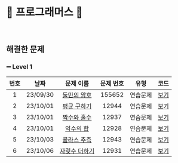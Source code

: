 🤍 프로그래머스 🤍
==============================
<br>

## 해결한 문제

### ➖ Level 1

| 번호  |    날짜    |                                   문제 이름                                    | 문제 번호  |  유형  |                                        코드                                         |  
|:---:|:--------:|:--------------------------------------------------------------------------:|:------:|:----:|:---------------------------------------------------------------------------------:| 
|  1  | 23/09/30 | [둘만의 암호](https://school.programmers.co.kr/learn/courses/30/lessons/155652) | 155652 | 연습문제 | [보기](https://github.com/surusue/Algorithm/blob/main/Programmers/Lv.1/둘만의%20암호.c)  |
|  2  | 23/10/01 | [평균 구하기](https://school.programmers.co.kr/learn/courses/30/lessons/12944)  | 12944  | 연습문제 | [보기](https://github.com/surusue/Algorithm/blob/main/Programmers/Lv.1/평균%20구하기.c)  |
|  3  | 23/10/01 | [짝수와 홀수](https://school.programmers.co.kr/learn/courses/30/lessons/12937)  | 12937  | 연습문제 |  [보기](https://github.com/surusue/Algorithm/blob/main/Programmers/Lv.1/짝수와%20홀수c)  |
|  4  | 23/10/01 |  [약수의 합](https://school.programmers.co.kr/learn/courses/30/lessons/12928)  | 12928  | 연습문제 |  [보기](https://github.com/surusue/Algorithm/blob/main/Programmers/Lv.1/약수의%20합.c)  |
|  5  | 23/10/03 | [콜라스 추측](https://school.programmers.co.kr/learn/courses/30/lessons/12943)  | 12943  | 연습문제 | [보기](https://github.com/surusue/Algorithm/blob/main/Programmers/Lv.1/콜라스%20추측.c)  |
|  6  | 23/10/06 | [자릿수 더하기](https://school.programmers.co.kr/learn/courses/30/lessons/12931) | 12931  | 연습문제 | [보기](https://github.com/surusue/Algorithm/blob/main/Programmers/Lv.1/자릿수%20더하기.c) |


